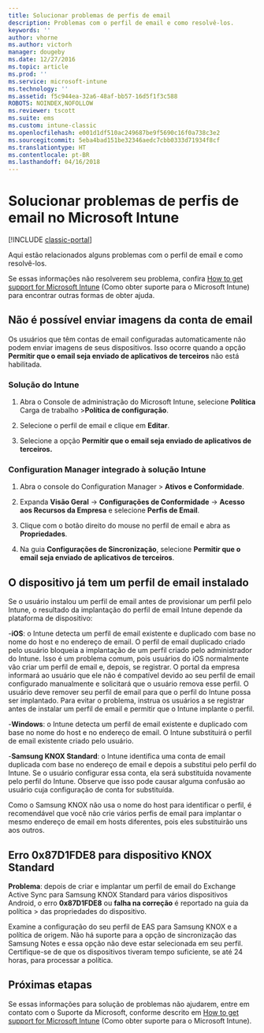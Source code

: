 ```yaml
---
title: Solucionar problemas de perfis de email
description: Problemas com o perfil de email e como resolvê-los.
keywords: ''
author: vhorne
ms.author: victorh
manager: dougeby
ms.date: 12/27/2016
ms.topic: article
ms.prod: ''
ms.service: microsoft-intune
ms.technology: ''
ms.assetid: f5c944ea-32a6-48af-bb57-16d5f1f3c588
ROBOTS: NOINDEX,NOFOLLOW
ms.reviewer: tscott
ms.suite: ems
ms.custom: intune-classic
ms.openlocfilehash: e001d1df510ac249687be9f5690c16f0a738c3e2
ms.sourcegitcommit: 5eba4bad151be32346aedc7cbb0333d71934f8cf
ms.translationtype: HT
ms.contentlocale: pt-BR
ms.lasthandoff: 04/16/2018
---
```

# <a name="troubleshoot-email-profiles-in-microsoft-intune"></a>Solucionar problemas de perfis de email no Microsoft Intune

[!INCLUDE [classic-portal](../includes/classic-portal.md)]

Aqui estão relacionados alguns problemas com o perfil de email e como resolvê-los.

Se essas informações não resolverem seu problema, confira [How to get support for Microsoft Intune](how-to-get-support-for-microsoft-intune.md) (Como obter suporte para o Microsoft Intune) para encontrar outras formas de obter ajuda.


## <a name="unable-to-send-images-from--email-account"></a>Não é possível enviar imagens da conta de email
Os usuários que têm contas de email configuradas automaticamente não podem enviar imagens de seus dispositivos.
Isso ocorre quando a opção **Permitir que o email seja enviado de aplicativos de terceiros** não está habilitada.

### <a name="intune-solution"></a>Solução do Intune

1.  Abra o Console de administração do Microsoft Intune, selecione **Política** Carga de trabalho &gt;**Política de configuração**.

2.  Selecione o perfil de email e clique em **Editar**.

3.  Selecione a opção **Permitir que o email seja enviado de aplicativos de terceiros.**

### <a name="configuration-manager-integrated-with-intune-solution"></a>Configuration Manager integrado à solução Intune

1.  Abra o console do Configuration Manager &gt; **Ativos e Conformidade**.

2.  Expanda **Visão Geral** -&gt; **Configurações de Conformidade** -&gt; **Acesso aos Recursos da Empresa** e selecione **Perfis de Email**.

3.  Clique com o botão direito do mouse no perfil de email e abra as **Propriedades**.

4.  Na guia **Configurações de Sincronização**, selecione **Permitir que o email seja enviado de aplicativos de terceiros**.


## <a name="device-already-has-an-email-profile-installed"></a>O dispositivo já tem um perfil de email instalado

Se o usuário instalou um perfil de email antes de provisionar um perfil pelo Intune, o resultado da implantação do perfil de email Intune depende da plataforma de dispositivo:

-**iOS**: o Intune detecta um perfil de email existente e duplicado com base no nome do host e no endereço de email. O perfil de email duplicado criado pelo usuário bloqueia a implantação de um perfil criado pelo administrador do Intune. Isso é um problema comum, pois usuários do iOS normalmente vão criar um perfil de email e, depois, se registrar. O portal da empresa informará ao usuário que ele não é compatível devido ao seu perfil de email configurado manualmente e solicitará que o usuário remova esse perfil. O usuário deve remover seu perfil de email para que o perfil do Intune possa ser implantado. Para evitar o problema, instrua os usuários a se registrar antes de instalar um perfil de email e permitir que o Intune implante o perfil.

-**Windows**: o Intune detecta um perfil de email existente e duplicado com base no nome do host e no endereço de email. O Intune substituirá o perfil de email existente criado pelo usuário.

-**Samsung KNOX Standard**: o Intune identifica uma conta de email duplicada com base no endereço de email e depois a substitui pelo perfil do Intune. Se o usuário configurar essa conta, ela será substituída novamente pelo perfil do Intune. Observe que isso pode causar alguma confusão ao usuário cuja configuração de conta for substituída.

Como o Samsung KNOX não usa o nome do host para identificar o perfil, é recomendável que você não crie vários perfis de email para implantar o mesmo endereço de email em hosts diferentes, pois eles substituirão uns aos outros.

## <a name="error--0x87d1fde8-for-knox-standard-device"></a>Erro 0x87D1FDE8 para dispositivo KNOX Standard
**Problema**: depois de criar e implantar um perfil de email do Exchange Active Sync para Samsung KNOX Standard para vários dispositivos Android, o erro **0x87D1FDE8** ou **falha na correção** é reportado na guia da política &gt; das propriedades do dispositivo.

Examine a configuração do seu perfil de EAS para Samsung KNOX e a política de origem. Não há suporte para a opção de sincronização das Samsung Notes e essa opção não deve estar selecionada em seu perfil. Certifique-se de que os dispositivos tiveram tempo suficiente, se até 24 horas, para processar a política.

## <a name="next-steps"></a>Próximas etapas
Se essas informações para solução de problemas não ajudarem, entre em contato com o Suporte da Microsoft, conforme descrito em [How to get support for Microsoft Intune](how-to-get-support-for-microsoft-intune.md) (Como obter suporte para o Microsoft Intune).
